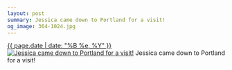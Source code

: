 ```yaml
---
layout: post
summary: Jessica came down to Portland for a visit!
og_image: 364-1024.jpg
---
```


<p>
  <time><a href="/364">{{ page.date | date: "%B %e, %Y" }}</a></time>
  <a href="/364"><img src="{{ site.assets_url }}/364-512.jpg" srcset="{{ site.assets_url }}/364-1024.jpg 1024w, {{ site.assets_url }}/364-768.jpg 768w, {{ site.assets_url }}/364-512.jpg 512w, {{ site.assets_url }}/364-256.jpg 256w" sizes="(min-width: 700px) 50vw, calc(100vw - 2rem)" alt="Jessica came down to Portland for a visit!" /></a>
  <span>Jessica came down to Portland for a visit!</span>
</p>
